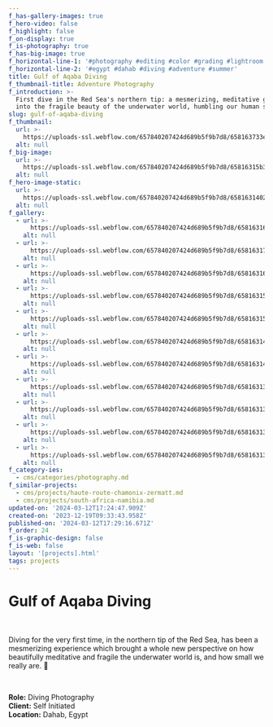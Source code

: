 ```yaml
---
f_has-gallery-images: true
f_hero-video: false
f_highlight: false
f_on-display: true
f_is-photography: true
f_has-big-image: true
f_horizontal-line-1: '#photography #editing #color #grading #lightroom'
f_horizontal-line-2: '#egypt #dahab #diving #adventure #summer'
title: Gulf of Aqaba Diving
f_thumbnail-title: Adventure Photography
f_introduction: >-
  First dive in the Red Sea's northern tip: a mesmerizing, meditative glimpse
  into the fragile beauty of the underwater world, humbling our human scale.
slug: gulf-of-aqaba-diving
f_thumbnail:
  url: >-
    https://uploads-ssl.webflow.com/657840207424d689b5f9b7d8/658163733ec93457d0989449_thumbnail.jpg
  alt: null
f_big-image:
  url: >-
    https://uploads-ssl.webflow.com/657840207424d689b5f9b7d8/65816315b3b1e152949bb89b_img_egypt_07.jpg
  alt: null
f_hero-image-static:
  url: >-
    https://uploads-ssl.webflow.com/657840207424d689b5f9b7d8/658163140201cdf8b856db4c_img_egypt_09.jpg
  alt: null
f_gallery:
  - url: >-
      https://uploads-ssl.webflow.com/657840207424d689b5f9b7d8/65816316d3b258d33be93d09_img_egypt_03.jpg
    alt: null
  - url: >-
      https://uploads-ssl.webflow.com/657840207424d689b5f9b7d8/658163178bced97cfeb20c43_img_egypt_04.jpg
    alt: null
  - url: >-
      https://uploads-ssl.webflow.com/657840207424d689b5f9b7d8/658163166a28387a230afacc_img_egypt_05.jpg
    alt: null
  - url: >-
      https://uploads-ssl.webflow.com/657840207424d689b5f9b7d8/6581631513835057a094606a_img_egypt_06.jpg
    alt: null
  - url: >-
      https://uploads-ssl.webflow.com/657840207424d689b5f9b7d8/65816315b3b1e152949bb89b_img_egypt_07.jpg
    alt: null
  - url: >-
      https://uploads-ssl.webflow.com/657840207424d689b5f9b7d8/658163142b404f4f37cc641c_img_egypt_08.jpg
    alt: null
  - url: >-
      https://uploads-ssl.webflow.com/657840207424d689b5f9b7d8/658163140201cdf8b856db4c_img_egypt_09.jpg
    alt: null
  - url: >-
      https://uploads-ssl.webflow.com/657840207424d689b5f9b7d8/658163136dd9ffc5d4b0912b_img_egypt_10.jpg
    alt: null
  - url: >-
      https://uploads-ssl.webflow.com/657840207424d689b5f9b7d8/658163139d2ea44f23014f71_img_egypt_12.jpg
    alt: null
  - url: >-
      https://uploads-ssl.webflow.com/657840207424d689b5f9b7d8/658163137cd2777813dcae90_img_egypt_01.jpg
    alt: null
  - url: >-
      https://uploads-ssl.webflow.com/657840207424d689b5f9b7d8/658163130e13f32fb4e52d3b_img_egypt_02.jpg
    alt: null
f_category-ies:
  - cms/categories/photography.md
f_similar-projects:
  - cms/projects/haute-route-chamonix-zermatt.md
  - cms/projects/south-africa-namibia.md
updated-on: '2024-03-12T17:24:47.909Z'
created-on: '2023-12-19T09:33:43.958Z'
published-on: '2024-03-12T17:29:16.671Z'
f_order: 24
f_is-graphic-design: false
f_is-web: false
layout: '[projects].html'
tags: projects
---
```


Gulf of Aqaba Diving
====================

‍

Diving for the very first time, in the northern tip of the Red Sea, has been a mesmerizing experience which brought a whole new perspective on how beautifully meditative and fragile the underwater world is, and how small we really are. 🦀

‍

**Role:** Diving Photography  
**Client:** Self Initiated  
**Location:** Dahab, Egypt
